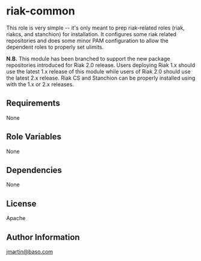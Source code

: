 riak-common
===========

This role is very simple -- it's only meant to prep riak-related roles (riak, riakcs, and stanchion) for installation.  It configures some riak related repositories and does some minor PAM configuration to allow the dependent roles to properly set ulimits.

**N.B.** This module has been branched to support the new package repositories introduced for Riak 2.0 release.  Users deploying Riak 1.x should use the latest 1.x release of this module while users of Riak 2.0 should use the latest 2.x release.  Riak CS and Stanchion can be properly installed using with the 1.x or 2.x releases.

Requirements
------------

None

Role Variables
--------------

None

Dependencies
------------

None

License
-------

Apache

Author Information
------------------

jmartin@baso.com
